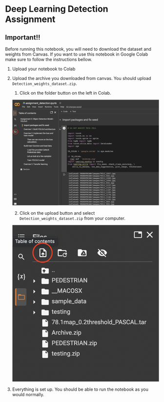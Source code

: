 # Deep Learning Detection Assignment

## Important!!

Before running this notebook, you will need to download the dataset and weights from Canvas. If you want to use this notebook in Google Colab make sure to follow the instructions bellow.

1. Upload your notebook to Colab
2. Upload the archive you downloaded from canvas. You should upload `Detection_weights_dataset.zip`.
    1. Click on the folder button on the left in Colab.

    ![Alt text](image/colab_1.png)

    2. Click on the upload button and select `Detection_weights_dataset.zip` from your computer.

    ![Alt text](image/colab_2.png)
    
3. Everything is set up. You should be able to run the notebook as you would normally.